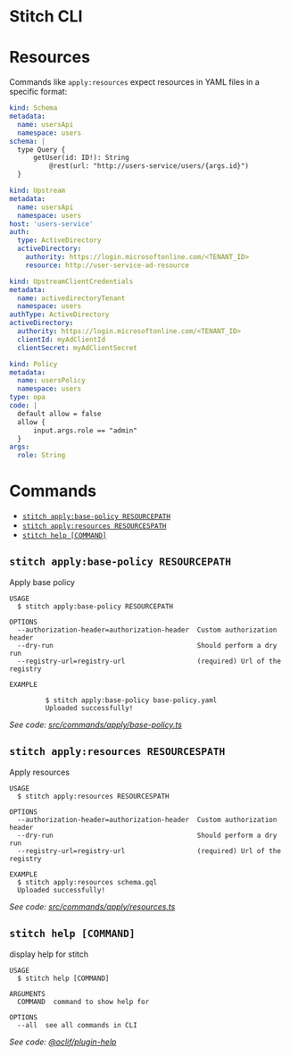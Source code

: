 # Stitch CLI

# Resources

Commands like `apply:resources` expect resources in YAML files in a specific format:

```yaml
kind: Schema
metadata:
  name: usersApi
  namespace: users
schema: |
  type Query {
      getUser(id: ID!): String
          @rest(url: "http://users-service/users/{args.id}")
  }
```

```yaml
kind: Upstream
metadata:
  name: usersApi
  namespace: users
host: 'users-service'
auth:
  type: ActiveDirectory
  activeDirectory:
    authority: https://login.microsoftonline.com/<TENANT_ID>
    resource: http://user-service-ad-resource
```

```yaml
kind: UpstreamClientCredentials
metadata:
  name: activedirectoryTenant
  namespace: users
authType: ActiveDirectory
activeDirectory:
  authority: https://login.microsoftonline.com/<TENANT_ID>
  clientId: myAdClientId
  clientSecret: myAdClientSecret
```

```yaml
kind: Policy
metadata:
  name: usersPolicy
  namespace: users
type: opa
code: |
  default allow = false
  allow {
      input.args.role == "admin"
  }
args:
  role: String
```

# Commands

<!-- commands -->

- [`stitch apply:base-policy RESOURCEPATH`](#stitch-applybase-policy-resourcepath)
- [`stitch apply:resources RESOURCESPATH`](#stitch-applyresources-resourcespath)
- [`stitch help [COMMAND]`](#stitch-help-command)

## `stitch apply:base-policy RESOURCEPATH`

Apply base policy

```
USAGE
  $ stitch apply:base-policy RESOURCEPATH

OPTIONS
  --authorization-header=authorization-header  Custom authorization header
  --dry-run                                    Should perform a dry run
  --registry-url=registry-url                  (required) Url of the registry

EXAMPLE

         $ stitch apply:base-policy base-policy.yaml
         Uploaded successfully!
```

_See code: [src/commands/apply/base-policy.ts](https://github.com/Soluto/stitch/blob/v0.0.7/src/commands/apply/base-policy.ts)_

## `stitch apply:resources RESOURCESPATH`

Apply resources

```
USAGE
  $ stitch apply:resources RESOURCESPATH

OPTIONS
  --authorization-header=authorization-header  Custom authorization header
  --dry-run                                    Should perform a dry run
  --registry-url=registry-url                  (required) Url of the registry

EXAMPLE
  $ stitch apply:resources schema.gql
  Uploaded successfully!
```

_See code: [src/commands/apply/resources.ts](https://github.com/Soluto/stitch/blob/v0.0.7/src/commands/apply/resources.ts)_

## `stitch help [COMMAND]`

display help for stitch

```
USAGE
  $ stitch help [COMMAND]

ARGUMENTS
  COMMAND  command to show help for

OPTIONS
  --all  see all commands in CLI
```

_See code: [@oclif/plugin-help](https://github.com/oclif/plugin-help/blob/v2.2.3/src/commands/help.ts)_

<!-- commandsstop -->
